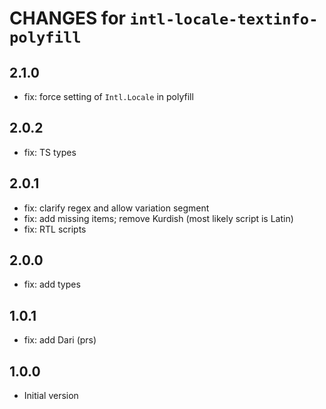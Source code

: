 # CHANGES for `intl-locale-textinfo-polyfill`

## 2.1.0

- fix: force setting of `Intl.Locale` in polyfill

## 2.0.2

- fix: TS types

## 2.0.1

- fix: clarify regex and allow variation segment
- fix: add missing items; remove Kurdish (most likely script is Latin)
- fix: RTL scripts

## 2.0.0

- fix: add types

## 1.0.1

- fix: add Dari (prs)

## 1.0.0

- Initial version
